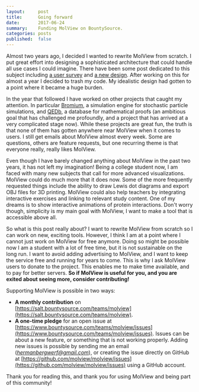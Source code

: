 ```yaml
---
layout:     post
title:      Going forward
date:       2017-06-24
summary:    Funding MolView on BountySource.
categories: posts
published:  false
---
```


Almost two years ago, I decided I wanted to rewrite MolView from scratch. I
put great effort into designing a sophisticated architecture that could
handle all use cases I could imagine. There have been some post dedicated to
this subject including [a user
survey](http://blog.molview.org/posts/2015/07/13/a-user-survey/) and [a new
design](http://blog.molview.org/posts/2015/07/23/material-design/). After
working on this for almost a year I decided to trash my code. My idealistic
design had gotten to a point where it became a huge burden.

In the year that followed I have worked on other projects that caught my
attention. In particular [Bromium](https://github.com/bergwerf/bromium),
a simulation engine for stochastic particle simulations, and
[QEDb](https://github.com/qedb), a database for mathematical proofs (an
ambitious goal that has challenged me profoundly, and a project that has
arrived at a very complicated stage now). While these projects are great fun,
the truth is that none of them has gotten anywhere near MolView when it comes
to users. I still get emails about MolView almost every week. Some are
questions, others are feature requests, but one recurring theme is that
everyone really, really likes MolView.

Even though I have barely changed anything about MolView in the past two
years, it has not left my imagination! Being a college student now, I am faced
with many new subjects that call for more advanced visualizations. MolView
could do much more that it does now. Some of the more frequently requested things
include the ability to draw Lewis dot diagrams and export OBJ files for 3D
printing. MolView could also help teachers by integrating interactive exercises
and linking to relevant study content. One of my dreams is to show interactive
animations of protein interactions. Don't worry though, simplicity is my main
goal with MolView, I want to make a tool that is accessible above all.

So what is this post really about? I want to rewrite MolView from scratch so I
can work on new, exciting tools. However, I think I am at a point where I cannot
just work on MolView for free anymore. Doing so might be possible now I am a
student with a lot of free time, but it is not sustainable on the long run. I
want to avoid adding advertising to MolView, and I want to keep the service
free and running for years to come. This is why I ask MolView users to donate
to the project. This enables me to make time available, and to pay for better
servers. **So if MolView is useful for you, and you are exited about seeing
more, consider contributing!**

Supporting MolView is possible in two ways:

- **A monthly contribution** on [https://salt.bountysource.com/teams/molview](https://salt.bountysource.com/teams/molview).
- **A one-time pledge** for an open issue at
  [https://www.bountysource.com/teams/molview/issues](https://www.bountysource.com/teams/molview/issues).
  Issues can be about a new feature, or something that is not working properly.
  Adding new issues is possible by sending me an email (*hermanbergwerf@gmail.com*),
  or creating the issue directly on GitHub at [https://github.com/molview/molview/issues](https://github.com/molview/molview/issues)
  using a GitHub account.

Thank you for reading this, and thank you for using MolView and being part of
this community!
